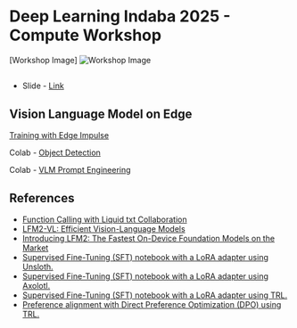 # Deep Learning Indaba 2025 - Compute Workshop 
[Workshop Image]
![Workshop Image](./asset/workshop.png)
##
- Slide - [Link](https://docs.google.com/presentation/d/1QRS5ptKewG42ybzMVy99heo3UVGWiF_kniqitxqrx6I/edit?usp=sharing)
## Vision Language Model on Edge 
[Training with Edge Impulse](https://studio.edgeimpulse.com/public/768888/live)

 Colab - [Object Detection](https://colab.research.google.com/github/gigwegbe/indaba-workshop-vlm-edge-devices/blob/main/object_detection.ipynb)

 Colab - [VLM Prompt Engineering](https://colab.research.google.com/github/gigwegbe/indaba-workshop-vlm-edge-devices/blob/main/prompting_engineering.ipynb)
## References 
- [Function Calling with Liquid txt Collaboration](https://www.liquid.ai/blog/liquid-txt-collaboration)
- [LFM2-VL: Efficient Vision-Language Models](https://www.liquid.ai/blog/lfm2-vl-efficient-vision-language-models)
- [Introducing LFM2: The Fastest On-Device Foundation Models on the Market](https://www.liquid.ai/blog/liquid-foundation-models-v2-our-second-series-of-generative-ai-models)
- [Supervised Fine-Tuning (SFT) notebook with a LoRA adapter using Unsloth.](https://colab.research.google.com/drive/1HROdGaPFt1tATniBcos11-doVaH7kOI3?usp=sharing)
- [Supervised Fine-Tuning (SFT) notebook with a LoRA adapter using Axolotl.](https://colab.research.google.com/drive/155lr5-uYsOJmZfO6_QZPjbs8hA_v8S7t?usp=sharing)
- [Supervised Fine-Tuning (SFT) notebook with a LoRA adapter using TRL.](https://colab.research.google.com/drive/1j5Hk_SyBb2soUsuhU0eIEA9GwLNRnElF?usp=sharing)
- [Preference alignment with Direct Preference Optimization (DPO) using TRL.](https://colab.research.google.com/drive/1MQdsPxFHeZweGsNx4RH7Ia8lG8PiGE1t?usp=sharing)